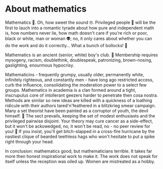 # About mathematics

Mathematics 🧐. Oh, how sweet the sound 🤓. Privileged people 🤠 will be the first to lauch into a romantic tyrade about how pure and independent math is, how numbers never lie, how math doesn't care if you're rich or poor, black or white, man or woman 👽; no, it only cares about whether you can do the work and do it correctly… What a bunch of bollocks! 👺

Mathematics is an ancient (senior, white) boy's club. 👹 Membership requires mysogeny, racism, doublethink, doublespeak, patronizing, brown-nosing, gaslighting, enourmous hypocrisy.

Mathematicins - frequently grumpy, usually older, permanently white, infinitely righteous, and constantly men - have long ago restricted access, curb the influence, consolidating the moderation power to a select few groups. Mathematics in academia is a clan formed around a tight, inscrupulus core of intollerant geezers harder to penetrate then cosa nostra. Methods are similar so new ideas are killed with a quickness of a loathing ridicule with their authors tared'n'feathered in a blitzkrieg smear campaign. Many a set theorist have been painted as a corruptor of youth, the devil himself. 👿 The sect prevails, keeping the set of modest enthusiasts and the privileged pairwise disjoint. Your theory may cure cancer as a side-effect, but it won't be ackowedged, no, it won't be read, no - no peer review for you! 🥺 If you insist, you'll get bitch-slapped in a cross-fire hurricane by the nastiest clique of bearded teethless hags who won't hesitate to put a spike right through your head.

In conclusion: mathematics good, but mathematicians terrible. It takes far more then honest inspirational work to make it. The work does not speak for itself unless the reception was oiled up. Women are mistreated as a hobby.
